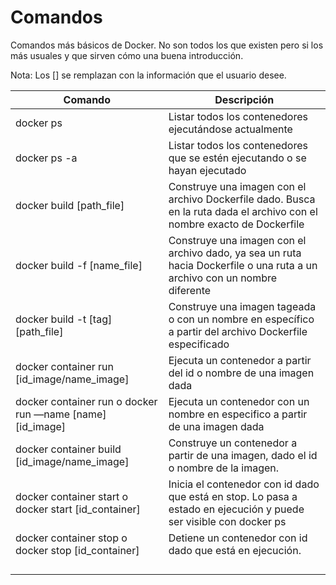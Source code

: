 # Comandos

Comandos más básicos de Docker. No son todos los que existen pero si los más usuales y que sirven cómo una buena introducción. 

[](https://www.docker.com/sites/default/files/d8/2019-09/docker-cheat-sheet.pdf)

Nota: Los [] se remplazan con la información que el usuario desee. 

| Comando | Descripción |
| --- | --- |
| docker ps | Listar todos los contenedores ejecutándose actualmente |
| docker ps -a | Listar todos los contenedores que se estén ejecutando o se hayan ejecutado |
| docker build [path_file] | Construye una imagen con el archivo Dockerfile dado. Busca en la ruta dada el archivo con el nombre exacto de Dockerfile |
| docker build -f [name_file] | Construye una imagen con el archivo dado, ya sea un ruta hacia Dockerfile o una ruta a un archivo con un nombre diferente |
| docker build -t [tag] [path_file] | Construye una imagen tageada o con un nombre en específico a partir del archivo Dockerfile especificado |
| docker container run [id_image/name_image]  | Ejecuta un contenedor a partir del id o nombre de una imagen dada |
| docker container run o docker run —name [name] [id_image] | Ejecuta un contenedor con un nombre en especifico a partir de una imagen dada |
| docker container build [id_image/name_image] | Construye un contenedor a partir de una imagen, dado el id o nombre de la imagen. |
| docker container start o docker start [id_container] | Inicia el contenedor con id dado que está en stop. Lo pasa a estado en ejecución y puede ser visible con docker ps |
| docker container stop o docker stop [id_container] | Detiene un contenedor con id dado que está en ejecución.  |
|  |  |
|  |  |
|  |  |
|  |  |